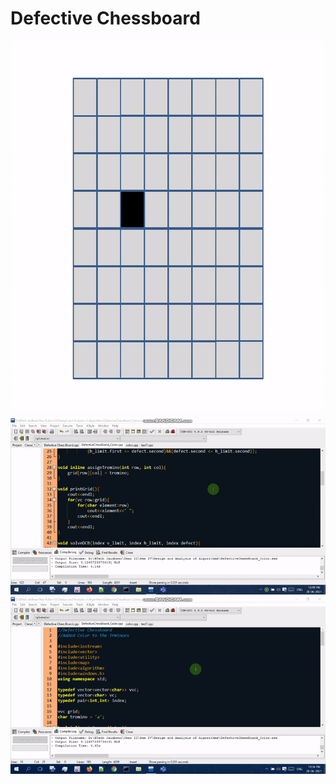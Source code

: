 # Defective Chessboard 

<img src="./Images/Defective Chessboard.gif" alt="Implementation of Defective Chessboard Problem" widht=600 height=600/>
<img src="./Images/DCB_Color1.gif" alt="Output1"/>
<img src="./Images/DCB_Color2.gif" alt="Output2"/>

